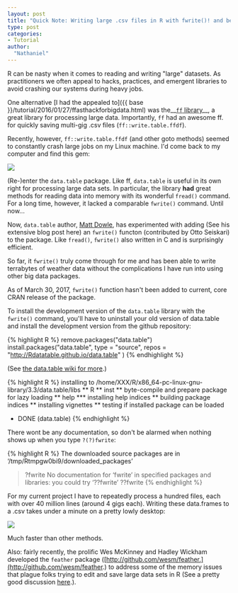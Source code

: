 ```yaml
---
layout: post
title: "Quick Note: Writing large .csv files in R with fwrite()! and beyond"
type: post
categories:
- Tutorial
author:
  "Nathaniel"
---
```


R can be nasty when it comes to reading and writing "large" datasets. As practitioners we often appeal to hacks, practices, and emergent libraries to avoid crashing our systems during heavy jobs.

One alternative [I had the appealed to]({{ base }}/tutorial/2016/01/27/ffasthackforbigdata.html) was the__[<code>ff</code> library](https://cran.r-project.org/web/packages/ff/index.html)__, a great library for processing large data. Importantly, <code>ff</code> had an awesome ff. for quickly saving multi-gig .csv files (<code>ff::write.table.ffdf</code>). 

Recently, however, <code>ff::write.table.ffdf</code> (and other goto methods) seemed to constantly crash large jobs on my Linux machine. I'd come back to my computer and find this gem:

<div class="media image">
<img src="{{ site.baseurl }}/assets/fatality.png" />
</div>

(Re-)enter the <code>data.table</code> package. Like ff, <code>data.table</code> is useful in its own right for processing large data sets. In particular, the library __had__ great methods for reading data into memory with its wonderful <code>fread()</code> command. For a long time, however, it lacked a comparable <code>fwrite()</code> command. Until now...

Now, <code>data.table</code> author, [Matt Dowle](https://github.com/mattdowle), has experimented with adding (See his extensive blog post here) an <code>fwrite()</code> functon (contributed by Otto Seiskari) to the package. Like <code>fread()</code>, <code>fwrite()</code> also written in C and is surprisingly efficient. 

So far, it <code>fwrite()</code>  truly come through for me and has been able to write terrabytes of weather data without the complications I have run into using other big data packages.

As of March 30, 2017, <code>fwrite()</code> function hasn't been added to current, core CRAN release of the package. 

To install the development version of the <code>data.table</code> library with the <code>fwrite()</code> command, you'll have to uninstall your old version of data.table and install the development version from the github repository:

{% highlight R %}
remove.packages("data.table")
install.packages("data.table", 
	type = "source",
    repos = "http://Rdatatable.github.io/data.table" )
{% endhighlight %}

(See [the data.table wiki for more](https://github.com/Rdatatable/data.table/wiki/Installation).)

{% highlight R %}
installing to /home/XXX/R/x86_64-pc-linux-gnu-library/3.3/data.table/libs
** R
** inst
** byte-compile and prepare package for lazy loading
** help
*** installing help indices
** building package indices
** installing vignettes
** testing if installed package can be loaded
* DONE (data.table)
{% endhighlight %}


There wont be any documentation, so don't be alarmed when nothing shows up when you type <code>?(?)fwrite</code>:

{% highlight R %}
The downloaded source packages are in
	‘/tmp/Rtmpgw0bi9/downloaded_packages’
> ?fwrite
No documentation for ‘fwrite’ in specified packages and libraries:
you could try ‘??fwrite’
> ??fwrite
{% endhighlight %}

For my current project I have to repeatedly process a hundred files, each with over 40 million lines (around 4 gigs each). Writing these data.frames to a .csv takes under a minute on a pretty lowly desktop:

<div class="media image">
<img src="{{ site.baseurl }}/assets/fatality.png" />
</div>

Much faster than other methods.

Also: fairly recently, the prolific Wes McKinney and Hadley Wickham developed the <code>feather</code> package ([http://github.com/wesm/feather.](http://github.com/wesm/feather.) to address some of the memory issues that plague folks trying to edit and save large data sets in R (See a pretty good discussion [here](https://blog.rstudio.org/2016/03/29/feather/).).
